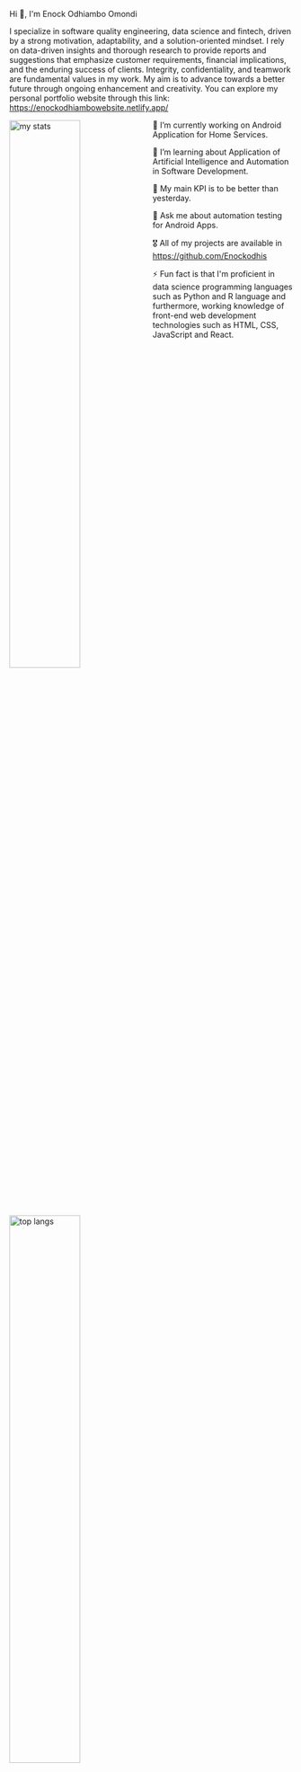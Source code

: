 Hi 👋, I'm Enock Odhiambo Omondi

I specialize in software quality engineering, data science and fintech, driven by a strong motivation, adaptability, and a solution-oriented mindset. I rely on data-driven insights and thorough research to provide reports and suggestions that emphasize customer requirements, financial implications, and the enduring success of clients. Integrity, confidentiality, and teamwork are fundamental values in my work. My aim is to advance towards a better future through ongoing enhancement and creativity. You can explore my personal portfolio website through this link: https://enockodhiambowebsite.netlify.app/


 <img alt="my stats" align="left" width="50%" src="https://github-readme-stats.vercel.app/api?username=Enockodhis&show"/>
 <img alt="top langs" align="left" width="50%" src="https://github-readme-stats.vercel.app/api/top-langs/?username=Enockodhis&layout=compact"/>





🔭 I’m currently working on Android Application for Home Services.

🌱 I’m learning about Application of Artificial Intelligence and Automation in Software Development.

🚀 My main KPI is to be better than yesterday.

💬 Ask me about automation testing for Android Apps.

🎖️ All of my projects are available in https://github.com/Enockodhis

⚡ Fun fact is that I'm proficient in data science programming languages such as Python and R language and furthermore, working knowledge of front-end web development technologies such as HTML, CSS, JavaScript and React.


 

 
